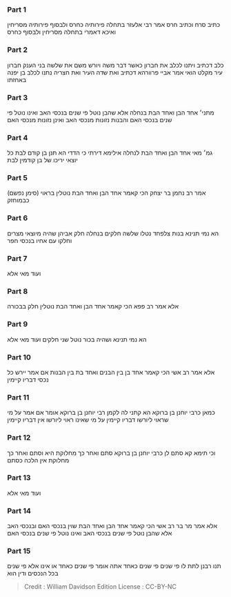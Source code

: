 
### Part 1
כתיב סרח וכתיב חרס אמר רבי אלעזר בתחלה פירותיה כחרס ולבסוף פירותיה מסריחין ואיכא דאמרי בתחלה מסריחין ולבסוף כחרס

### Part 2
כלב דכתיב ויתנו לכלב את חברון כאשר דבר משה ויורש משם את שלשה בני הענק חברון עיר מקלט הואי אמר אביי פרוורהא דכתיב ואת שדה העיר ואת חצריה נתנו לכלב בן יפנה באחזתו

### Part 3
מתני׳ אחד הבן ואחד הבת בנחלה אלא שהבן נוטל פי שנים בנכסי האב ואינו נוטל פי שנים בנכסי האם והבנות נזונות מנכסי האב ואינן נזונות מנכסי האם

### Part 4
גמ׳ מאי אחד הבן ואחד הבת לנחלה אילימא דירתי כי הדדי הא תנן בן קודם לבת כל יוצאי יריכו של בן קודמין לבת

### Part 5
(סימן נפשם) אמר רב נחמן בר יצחק הכי קאמר אחד הבן ואחד הבת נוטלין בראוי כבמוחזק

### Part 6
הא נמי תנינא בנות צלפחד נטלו שלשה חלקים בנחלה חלק אביהן שהיה מיוצאי מצרים וחלקו עם אחיו בנכסי חפר

### Part 7
ועוד מאי אלא

### Part 8
אלא אמר רב פפא הכי קאמר אחד הבן ואחד הבת נוטלין חלק בבכורה

### Part 9
הא נמי תנינא ושהיה בכור נוטל שני חלקים ועוד מאי אלא

### Part 10
אלא אמר רב אשי הכי קאמר אחד בן בין הבנים ואחד בת בין הבנות אם אמר יירש כל נכסי דבריו קיימין

### Part 11
כמאן כרבי יוחנן בן ברוקא הא קתני לה לקמן רבי יוחנן בן ברוקא אומר אם אמר על מי שראוי ליורשו דבריו קיימין על מי שאינו ראוי ליורשו אין דבריו קיימין

### Part 12
וכי תימא קא סתם לן כרבי יוחנן בן ברוקא סתם ואחר כך מחלוקת היא וסתם ואחר כך מחלוקת אין הלכה כסתם

### Part 13
ועוד מאי אלא

### Part 14
אלא אמר מר בר רב אשי הכי קאמר אחד הבן ואחד הבת שוין בנכסי האם ובנכסי האב אלא שהבן נוטל פי שנים בנכסי האב ואינו נוטל פי שנים בנכסי האם

### Part 15
תנו רבנן לתת לו פי שנים פי שנים כאחד אתה אומר פי שנים כאחד או אינו אלא פי שנים בכל הנכסים ודין הוא

>Credit : William Davidson Edition
>License : CC-BY-NC